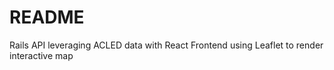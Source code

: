 # README

Rails API leveraging ACLED data with React Frontend using Leaflet to render interactive map
